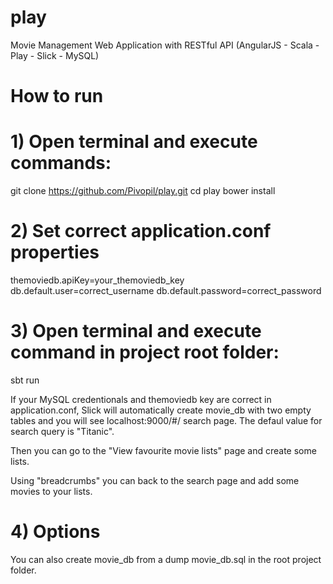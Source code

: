 # play
Movie Management Web Application with RESTful API (AngularJS - Scala - Play - Slick - MySQL)

# How to run

# 1) Open terminal and execute commands: 

git clone https://github.com/Pivopil/play.git
cd play
bower install

# 2) Set correct application.conf properties 

themoviedb.apiKey=your_themoviedb_key
db.default.user=correct_username 
db.default.password=correct_password

# 3) Open terminal and execute command in project root folder:

sbt run

If your MySQL credentionals and themoviedb key are correct in application.conf, Slick will automatically create movie_db with two empty tables and you will see localhost:9000/#/ search page. The defaul value for search query is "Titanic".

Then you can go to the "View favourite movie lists" page and create some lists.

Using "breadcrumbs" you can back to the search page and add some movies to your lists. 

# 4) Options

You can also create movie_db from a dump movie_db.sql in the root project folder.

